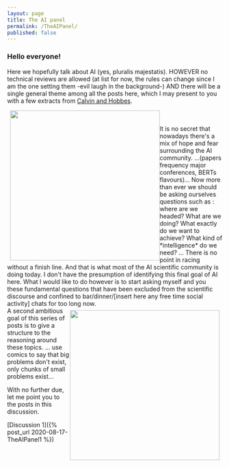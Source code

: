 ```yaml
---
layout: page
title: The AI panel
permalink: /TheAIPanel/
published: false
---
```


### Hello everyone! 
Here we hopefully talk about AI (yes, pluralis majestatis). HOWEVER no technical reviews are allowed (at list for now, the rules can change since I am the one setting them -evil laugh in the background-) AND there will be a single general theme among all the posts here, which I may present to you with a few extracts from [Calvin and Hobbes](https://www.calvinandhobbes.com/about-calvin-and-hobbes/).
<div align="left">
<img src="https://64.media.tumblr.com/898e4412d42ea75f909c42993e350fe9/tumblr_mzeq9xbaez1qz6f9yo1_r1_500.jpg" width="350" style="float: left;margin-left: 7px;"/>
</div>
<br>
<br>
It is no secret that nowadays there's a mix of hope and fear surrounding the AI community.
...(papers frequency major conferences, BERTs flavours)...
Now more than ever we should be asking ourselves questions such as : where are we headed? What are we doing? What exactly do we want to achieve? What kind of *intelligence* do we need? ... 
There is no point in racing without a finish line. And that is what most of the AI scientific community is doing today. I don't have the presumption of identifying this final goal of AI here. What I would like to do however is to start asking myself and you these fundamental questions that have been excluded from the scientific discourse and confined to bar/dinner/[insert here any free time social activity] chats for too long now.<br>
<div align="right">
<img src="{{site.baseurl}}/assets/images/bigpic.jpg" width="350" style="float: right;margin-right: 7px;margin-top: 7px;">
</div>
A second ambitious goal of this series of posts is to give a structure to the reasoning around these topics. ... use comics to say that big problems don't exist, only chunks of small problems exist...




With no further due, let me point you to the posts in this discussion. <br>

[Discussion 1]({% post_url 2020-08-17-TheAIPanel1 %})